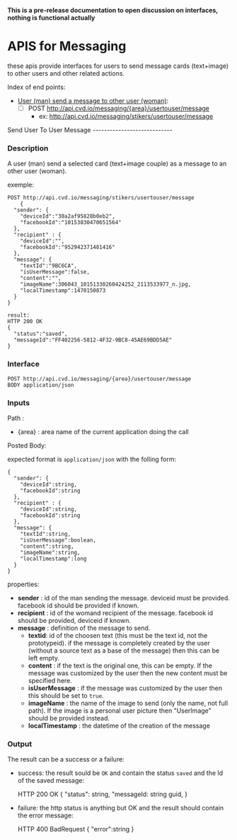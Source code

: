__This is a pre-release documentation to open discussion on interfaces, nothing is functional actually__

# APIS for Messaging

these apis provide interfaces for users to send message cards (text+image) to other users and other related actions.

Index of end points:

* [User (man) send a message to other user (woman)](#PostUserToUserMessage):
  * [ ] POST http://api.cvd.io/messaging/{area}/usertouser/message
    - ex: http://api.cvd.io/messaging/stikers/usertouser/message
    
    
    

<a name="PostUserToUserMessage">
Send User To User Message
----------------------------

### Description
A user (man) send a selected card (text+image couple) as a message to an other user (woman).

exemple:

    POST http://api.cvd.io/messaging/stikers/usertouser/message
        {
      "sender": {
        "deviceId":"30a2af95828b0eb2",
        "facebookId":"10153830470651564"
      },
      "recipient" : {
        "deviceId":"",
        "facebookId":"952942371481416"
      },
      "message": {
        "textId":"9BC6CA",
        "isUserMessage":false,
        "content":"",
        "imageName":306043_10151330260424252_2113533977_n.jpg,
        "localTimestamp":1470150873
      }
    }
    
    result:
    HTTP 200 OK
    {
      "status":"saved",
      "messageId":"FF402256-5812-4F32-9BC8-45AE69BDD5AE"
    }
  
### Interface 

    POST http://api.cvd.io/messaging/{area}/usertouser/message
    BODY application/json
  
### Inputs

Path : 

* {area} : area name of the current application doing the call

Posted Body:

expected format is `application/json` with the folling form:

    {
      "sender": {
        "deviceId":string,
        "facebookId":string
      },
      "recipient" : {
        "deviceId":string,
        "facebookId":string
      },
      "message": {
        "textId":string,
        "isUserMessage":boolean,
        "content":string,
        "imageName":string,
        "localTimestamp":long
      }
    }

properties:

* __sender__ : id of the man sending the message. deviceid must be provided. facebook id should be provided if known.
* __recipient__ : id of the womand recipient of the message. facebook id should be provided, deviceid if known.
* __message__ : definition of the message to send.
  * __textid__: id of the choosen text (this must be the text id, not the prototypeid). if the message is completely created by the user (without a source text as a base of the message) then this can be left empty. 
  * __content__ : if the text is the original one, this can be empty. If the message was customized by the user then the new content must be specified here.
  * __isUserMessage__ : if the message was customized by the user then this should be set to `true`.
  * __imageName__ : the name of the image to send (only the name, not full path). If the image is a personal user picture then "UserImage" should be provided instead.
  * __localTimestamp__ : the datetime of the creation of the message

  
### Output

The result can be a success or a failure:

* success: the result sould be `OK` and contain the status `saved` and the Id of the saved message:
    
    HTTP 200 OK
    {
      "status": string,
      "messageId: string guid,
    }
    
* failure: the http status is anything but OK and the result should contain the error message:

  HTTP 400 BadRequest
  {
    "error":string
  }
  
